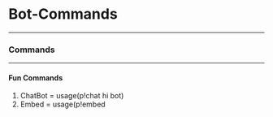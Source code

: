 # Bot-Commands

---

### Commands

---

#### Fun Commands
1) ChatBot = usage(p!chat hi bot)
2) Embed = usage(p!embed <Title> <Color> <Description>)
3) Hack = usage(p!hack <@member>)
4) Hangman = usage(p!hangman <#channel> <Word to guess>)
5) Joke = usage(p!joke)
6) Say = usage(p!say <Something>)
7) TicTacToe = usage(p!ttt <@member>)

---

#### Image Commands
1) Avatar = usage(p!avatar)
2) Shit
